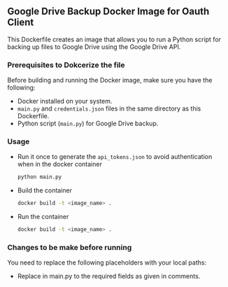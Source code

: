 ## Google Drive Backup Docker Image for Oauth Client

This Dockerfile creates an image that allows you to run a Python script for backing up files to Google Drive using the Google Drive API.

### Prerequisites to Dokcerize the file

Before building and running the Docker image, make sure you have the following:

- Docker installed on your system.
- `main.py` and `credentials.json` files in the same directory as this Dockerfile.
- Python script (`main.py`) for Google Drive backup.

### Usage

- Run it once to generate the `api_tokens.json` to avoid authentication when in the docker container
  ```bash
  python main.py
  ```

- Build the container
  ```bash
  docker build -t <image_name> .
  ```
- Run the container
  ```bash
  docker build -t <image_name> .
  ```

### Changes to be make before running

You need to replace the following placeholders with your local paths:

- Replace <tags> in main.py to the required fields as given in comments.

  
